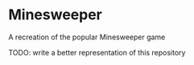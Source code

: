 # Minesweeper
A recreation of the popular Minesweeper game

TODO: write a better representation of this repository